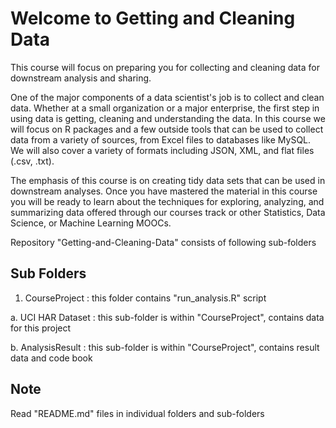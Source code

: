 Welcome to Getting and Cleaning Data
====================================
This course will focus on preparing you for collecting and cleaning data for downstream analysis and sharing.

One of the major components of a data scientist's job is to collect and clean data. Whether at a small organization or a major enterprise, the first step in using data is getting, cleaning and understanding the data. In this course we will focus on R packages and a few outside tools that can be used to collect data from a variety of sources, from Excel files to databases like MySQL. We will also cover a variety of formats including JSON, XML, and flat files (.csv, .txt).

The emphasis of this course is on creating tidy data sets that can be used in downstream analyses. Once you have mastered the material in this course you will be ready to learn about the techniques for exploring, analyzing, and summarizing data offered through our courses track or other Statistics, Data Science, or Machine Learning MOOCs.


Repository "Getting-and-Cleaning-Data" consists of following sub-folders

Sub Folders
-----------
1. CourseProject : this folder contains "run_analysis.R" script

  a. UCI HAR Dataset : this sub-folder is within "CourseProject", contains data for this project

  b. AnalysisResult : this sub-folder is within "CourseProject", contains result data and code book

Note
-----
Read "README.md" files in individual folders and sub-folders